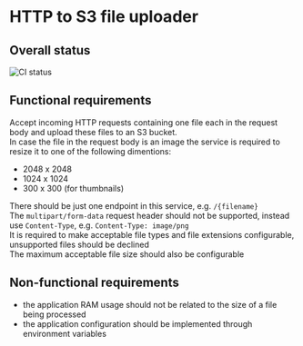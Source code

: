 # HTTP to S3 file uploader

## Overall status

![CI status](https://github.com/gloomybrain/finverity/actions/workflows/main.yml/badge.svg)

## Functional requirements

Accept incoming HTTP requests containing one file each in the request body and upload these files to an S3 bucket.  
In case the file in the request body is an image the service is required to resize it to one of the following dimentions:  

- 2048 x 2048
- 1024 x 1024
- 300 x 300 (for thumbnails)

There should be just one endpoint in this service, e.g. `/{filename}`  
The `multipart/form-data` request header should not be supported, instead use `Content-Type`, e.g. `Content-Type: image/png`  
It is required to make acceptable file types and file extensions configurable, unsupported files should be declined  
The maximum acceptable file size should also be configurable

## Non-functional requirements

- the application RAM usage should not be related to the size of a file being processed
- the application configuration should be implemented through environment variables
